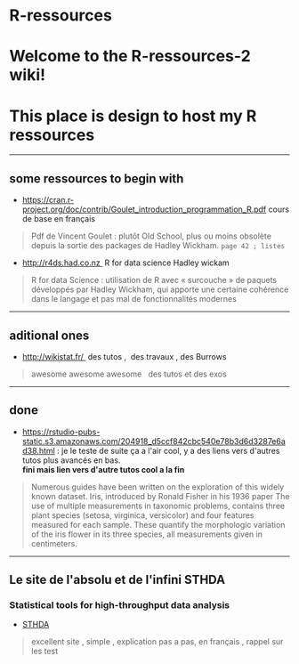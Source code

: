 # R-ressources

# Welcome to the R-ressources-2 wiki!
# This place is design to host my R ressources 
___
## some ressources to begin with
- https://cran.r-project.org/doc/contrib/Goulet_introduction_programmation_R.pdf cours de base en français
>Pdf de Vincent Goulet : plutôt Old School, plus ou moins obsolète depuis la sortie des packages de Hadley Wickham. 
`page 42 ; listes `
- http://r4ds.had.co.nz  R for data science Hadley wickam 
>R for data Science : utilisation de R avec « surcouche » de paquets développés par Hadley Wickham, qui apporte une certaine cohérence dans le langage et pas mal de fonctionnalités modernes
___
## aditional ones
- http://wikistat.fr/  des tutos ,  des travaux , des Burrows
> awesome awesome awesome   des tutos et des exos
___

## done
- https://rstudio-pubs-static.s3.amazonaws.com/204918_d5ccf842cbc540e78b3d6d3287e6ad38.html : je le teste de suite ça a l'air cool, y a des liens vers d'autres tutos plus avancés en bas.  
**fini mais lien vers d'autre tutos cool a la fin**
> Numerous guides have been written on the exploration of this widely known dataset. Iris, introduced by Ronald Fisher in his 1936 paper The use of multiple measurements in taxonomic problems, contains three plant species (setosa, virginica, versicolor) and four features measured for each sample. These quantify the morphologic variation of the iris flower in its three species, all measurements given in centimeters.

___
## Le site de l'absolu et de l'infini **STHDA**
### Statistical tools for high-throughput data analysis

- [STHDA](http://www.sthda.com/french/)

> excellent site , simple , explication pas a pas, en français , rappel sur les test 
